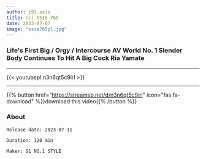 ```yaml
---
author: j91.asia
title: (c) SSIS-765
date: 2023-07-07
image: "ssis765pl.jpg"
---
```


### Life's First Big / Orgy / Intercourse AV World No. 1 Slender Body Continues To Hit A Big Cock Ria Yamate
___

{{< youtubepl n3n6qt5c9irl >}}
___

{{% button href="https://streamsb.net/d/n3n6qt5c9irl" icon="fas fa-download" %}}download this video{{% /button %}}
### About

`Release date: 2023-07-11`

`Duration: 120 min`

`Maker:	S1 NO.1 STYLE`